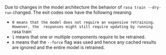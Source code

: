 Due to changes in the model architecture the behavior of `rasa train --dry-run` changed.
The exit codes now have the following meaning:

* `0 means that the model does not require an expensive retraining. However, the 
  responses might still require updating by running `rasa train`
* `1` means that one or multiple components require to be retrained.
* `8` means that the `--force` flag was used and hence any cached results are ignored
  and the entire model is retrained.
